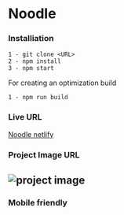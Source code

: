 # Noodle


### Installiation
```
1 - git clone <URL>
2 - npm install
3 - npm start
```
For creating an optimization build
```
1 - npm run build
```

### Live URL

[Noodle netlify](https://zingy-druid-21c6e3.netlify.app/)

### Project Image URL

![project image](https://raw.githubusercontent.com/priyanshuSharma-WebDev/hackerearth-project/master/Screenshot%20from%202022-04-19%2004-08-01.png)
---
### Mobile friendly
